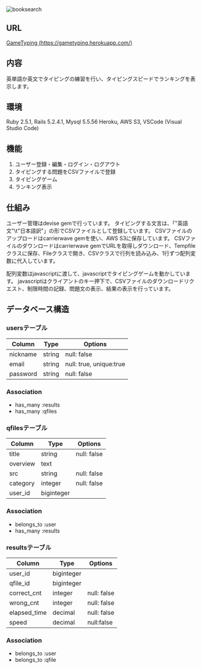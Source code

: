 ![booksearch](https://user-images.githubusercontent.com/57985382/76777705-f1355080-67eb-11ea-9f5d-51a855d30b0b.png)

## URL
[GameTyping (https://gametyping.herokuapp.com/)](https://gametyping.herokuapp.com/)

## 内容

英単語か英文でタイピングの練習を行い、タイピングスピードでランキングを表示します。

## 環境

Ruby 2.5.1, Rails 5.2.4.1, Mysql 5.5.56
Heroku, AWS S3, VSCode (Visual Studio Code)

## 機能

1. ユーザー登録・編集・ログイン・ログアウト
1. タイピングする問題をCSVファイルで登録
1. タイピングゲーム
1. ランキング表示

## 仕組み

ユーザー管理はdevise gemで行っています。
タイピングする文言は、「"英語文"\t"日本語訳"」の形でCSVファイルとして登録しています。
CSVファイルのアップロードはcarrierwave gemを使い、AWS S3に保存しています。
CSVファイルのダウンロードはcarrierwave gemでURLを取得しダウンロード、Tempfileクラスに保存、Fileクラスで開き、CSVクラスで行列を読み込み、1行ずつ配列変数に代入しています。

配列変数はjavascriptに渡して、javascriptでタイピングゲームを動かしています。
javascriptはクライアントのキー押下で、CSVファイルのダウンロードリクエスト、制限時間の記録、問題文の表示、結果の表示を行っています。

## データベース構造

### usersテーブル

|Column|Type|Options|
|------|----|-------|
|nickname|string|null: false|
|email|string|null: true, unique:true|
|password|string|null: false|

### Association
- has_many :results
- has_many :qfiles

### qfilesテーブル

|Column|Type|Options|
|---|---|---|
|title|string|null: false|
|overview|text||
|src|string|null: false|
|category|integer|null: false|
|user_id|biginteger||

### Association
- belongs_to :user
- has_many :results

### resultsテーブル

|Column|Type|Options|
|------|----|-------|
|user_id|biginteger||
|qfile_id|biginteger||
|correct_cnt|integer|null: false|
|wrong_cnt|integer|null: false|
|elapsed_time|decimal|null: false|
|speed|decimal|null:false|

### Association

- belongs_to :user
- belongs_to :qfile
